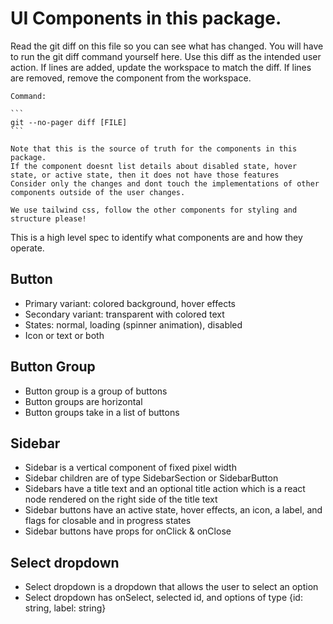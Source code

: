 # UI Components in this package.

<instructions-for-llm>
    Read the git diff on this file so you can see what has changed. You will have to run the git diff command yourself here.
    Use this diff as the intended user action. If lines are added, update the workspace to match the diff. If lines are removed, remove the component from the workspace.

    Command:

    ```
    git --no-pager diff [FILE]
    ```

    Note that this is the source of truth for the components in this package.
    If the component doesnt list details about disabled state, hover state, or active state, then it does not have those features
    Consider only the changes and dont touch the implementations of other components outside of the user changes.

    We use tailwind css, follow the other components for styling and structure please!

</instructions-for-llm>

This is a high level spec to identify what components are and how they operate.

## Button

-   Primary variant: colored background, hover effects
-   Secondary variant: transparent with colored text
-   States: normal, loading (spinner animation), disabled
-   Icon or text or both

## Button Group

-   Button group is a group of buttons
-   Button groups are horizontal
-   Button groups take in a list of buttons

## Sidebar

-   Sidebar is a vertical component of fixed pixel width
-   Sidebar children are of type SidebarSection or SidebarButton
-   Sidebars have a title text and an optional title action which is a react node rendered on the right side of the title text
-   Sidebar buttons have an active state, hover effects, an icon, a label, and flags for closable and in progress states
-   Sidebar buttons have props for onClick & onClose

## Select dropdown

-   Select dropdown is a dropdown that allows the user to select an option
-   Select dropdown has onSelect, selected id, and options of type {id: string, label: string}
